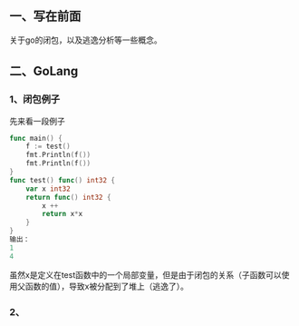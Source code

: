## 一、写在前面

关于go的闭包，以及逃逸分析等一些概念。

## 二、GoLang

### 1、闭包例子

先来看一段例子

```go
func main() {
    f := test()
    fmt.Println(f())
    fmt.Println(f())
}
func test() func() int32 {
    var x int32
    return func() int32 {
        x ++
        return x*x
    }
}
输出：
1
4
```

虽然x是定义在test函数中的一个局部变量，但是由于闭包的关系（子函数可以使用父函数的值），导致x被分配到了堆上（逃逸了）。

### 2、

